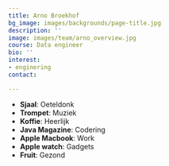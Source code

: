 ```yaml
---
title: Arno Broekhof
bg_image: images/backgrounds/page-title.jpg
description: ''
image: images/team/arno_overview.jpg
course: Data engineer
bio: ''
interest:
- enginering
contact: 

---
```

* **Sjaal**: Oeteldonk
* **Trompet**: Muziek
* **Koffie**: Heerlijk
* **Java Magazine**: Codering
* **Apple Macbook**: Work
* **Apple watch**: Gadgets
* **Fruit**: Gezond